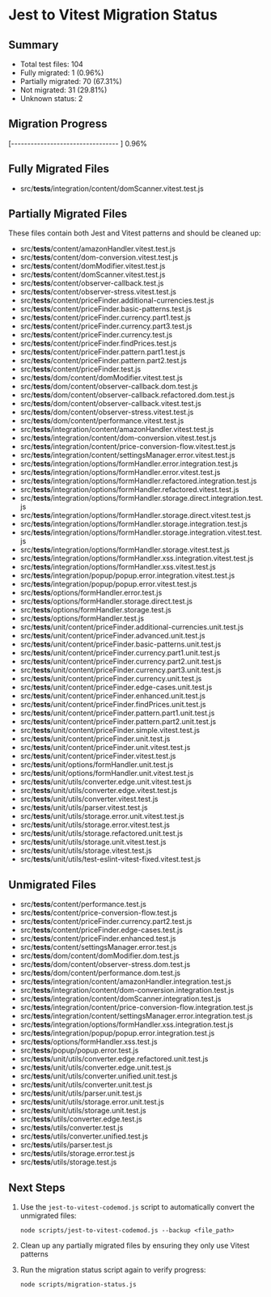 # Jest to Vitest Migration Status

## Summary

- Total test files: 104
- Fully migrated: 1 (0.96%)
- Partially migrated: 70 (67.31%)
- Not migrated: 31 (29.81%)
- Unknown status: 2

## Migration Progress

[--------------------------------- ] 0.96%

## Fully Migrated Files

- src/**tests**/integration/content/domScanner.vitest.test.js

## Partially Migrated Files

These files contain both Jest and Vitest patterns and should be cleaned up:

- src/**tests**/content/amazonHandler.vitest.test.js
- src/**tests**/content/dom-conversion.vitest.test.js
- src/**tests**/content/domModifier.vitest.test.js
- src/**tests**/content/domScanner.vitest.test.js
- src/**tests**/content/observer-callback.test.js
- src/**tests**/content/observer-stress.vitest.test.js
- src/**tests**/content/priceFinder.additional-currencies.test.js
- src/**tests**/content/priceFinder.basic-patterns.test.js
- src/**tests**/content/priceFinder.currency.part1.test.js
- src/**tests**/content/priceFinder.currency.part3.test.js
- src/**tests**/content/priceFinder.currency.test.js
- src/**tests**/content/priceFinder.findPrices.test.js
- src/**tests**/content/priceFinder.pattern.part1.test.js
- src/**tests**/content/priceFinder.pattern.part2.test.js
- src/**tests**/content/priceFinder.test.js
- src/**tests**/dom/content/domModifier.vitest.test.js
- src/**tests**/dom/content/observer-callback.dom.test.js
- src/**tests**/dom/content/observer-callback.refactored.dom.test.js
- src/**tests**/dom/content/observer-callback.vitest.test.js
- src/**tests**/dom/content/observer-stress.vitest.test.js
- src/**tests**/dom/content/performance.vitest.test.js
- src/**tests**/integration/content/amazonHandler.vitest.test.js
- src/**tests**/integration/content/dom-conversion.vitest.test.js
- src/**tests**/integration/content/price-conversion-flow.vitest.test.js
- src/**tests**/integration/content/settingsManager.error.vitest.test.js
- src/**tests**/integration/options/formHandler.error.integration.test.js
- src/**tests**/integration/options/formHandler.error.vitest.test.js
- src/**tests**/integration/options/formHandler.refactored.integration.test.js
- src/**tests**/integration/options/formHandler.refactored.vitest.test.js
- src/**tests**/integration/options/formHandler.storage.direct.integration.test.js
- src/**tests**/integration/options/formHandler.storage.direct.vitest.test.js
- src/**tests**/integration/options/formHandler.storage.integration.test.js
- src/**tests**/integration/options/formHandler.storage.integration.vitest.test.js
- src/**tests**/integration/options/formHandler.storage.vitest.test.js
- src/**tests**/integration/options/formHandler.xss.integration.vitest.test.js
- src/**tests**/integration/options/formHandler.xss.vitest.test.js
- src/**tests**/integration/popup/popup.error.integration.vitest.test.js
- src/**tests**/integration/popup/popup.error.vitest.test.js
- src/**tests**/options/formHandler.error.test.js
- src/**tests**/options/formHandler.storage.direct.test.js
- src/**tests**/options/formHandler.storage.test.js
- src/**tests**/options/formHandler.test.js
- src/**tests**/unit/content/priceFinder.additional-currencies.unit.test.js
- src/**tests**/unit/content/priceFinder.advanced.unit.test.js
- src/**tests**/unit/content/priceFinder.basic-patterns.unit.test.js
- src/**tests**/unit/content/priceFinder.currency.part1.unit.test.js
- src/**tests**/unit/content/priceFinder.currency.part2.unit.test.js
- src/**tests**/unit/content/priceFinder.currency.part3.unit.test.js
- src/**tests**/unit/content/priceFinder.currency.unit.test.js
- src/**tests**/unit/content/priceFinder.edge-cases.unit.test.js
- src/**tests**/unit/content/priceFinder.enhanced.unit.test.js
- src/**tests**/unit/content/priceFinder.findPrices.unit.test.js
- src/**tests**/unit/content/priceFinder.pattern.part1.unit.test.js
- src/**tests**/unit/content/priceFinder.pattern.part2.unit.test.js
- src/**tests**/unit/content/priceFinder.simple.vitest.test.js
- src/**tests**/unit/content/priceFinder.unit.test.js
- src/**tests**/unit/content/priceFinder.unit.vitest.test.js
- src/**tests**/unit/content/priceFinder.vitest.test.js
- src/**tests**/unit/options/formHandler.unit.test.js
- src/**tests**/unit/options/formHandler.unit.vitest.test.js
- src/**tests**/unit/utils/converter.edge.unit.vitest.test.js
- src/**tests**/unit/utils/converter.edge.vitest.test.js
- src/**tests**/unit/utils/converter.vitest.test.js
- src/**tests**/unit/utils/parser.vitest.test.js
- src/**tests**/unit/utils/storage.error.unit.vitest.test.js
- src/**tests**/unit/utils/storage.error.vitest.test.js
- src/**tests**/unit/utils/storage.refactored.unit.test.js
- src/**tests**/unit/utils/storage.unit.vitest.test.js
- src/**tests**/unit/utils/storage.vitest.test.js
- src/**tests**/unit/utils/test-eslint-vitest-fixed.vitest.test.js

## Unmigrated Files

- src/**tests**/content/performance.test.js
- src/**tests**/content/price-conversion-flow.test.js
- src/**tests**/content/priceFinder.currency.part2.test.js
- src/**tests**/content/priceFinder.edge-cases.test.js
- src/**tests**/content/priceFinder.enhanced.test.js
- src/**tests**/content/settingsManager.error.test.js
- src/**tests**/dom/content/domModifier.dom.test.js
- src/**tests**/dom/content/observer-stress.dom.test.js
- src/**tests**/dom/content/performance.dom.test.js
- src/**tests**/integration/content/amazonHandler.integration.test.js
- src/**tests**/integration/content/dom-conversion.integration.test.js
- src/**tests**/integration/content/domScanner.integration.test.js
- src/**tests**/integration/content/price-conversion-flow.integration.test.js
- src/**tests**/integration/content/settingsManager.error.integration.test.js
- src/**tests**/integration/options/formHandler.xss.integration.test.js
- src/**tests**/integration/popup/popup.error.integration.test.js
- src/**tests**/options/formHandler.xss.test.js
- src/**tests**/popup/popup.error.test.js
- src/**tests**/unit/utils/converter.edge.refactored.unit.test.js
- src/**tests**/unit/utils/converter.edge.unit.test.js
- src/**tests**/unit/utils/converter.unified.unit.test.js
- src/**tests**/unit/utils/converter.unit.test.js
- src/**tests**/unit/utils/parser.unit.test.js
- src/**tests**/unit/utils/storage.error.unit.test.js
- src/**tests**/unit/utils/storage.unit.test.js
- src/**tests**/utils/converter.edge.test.js
- src/**tests**/utils/converter.test.js
- src/**tests**/utils/converter.unified.test.js
- src/**tests**/utils/parser.test.js
- src/**tests**/utils/storage.error.test.js
- src/**tests**/utils/storage.test.js

## Next Steps

1. Use the `jest-to-vitest-codemod.js` script to automatically convert the unmigrated files:

   ```
   node scripts/jest-to-vitest-codemod.js --backup <file_path>
   ```

2. Clean up any partially migrated files by ensuring they only use Vitest patterns

3. Run the migration status script again to verify progress:
   ```
   node scripts/migration-status.js
   ```
